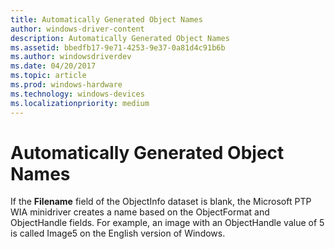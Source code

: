 ```yaml
---
title: Automatically Generated Object Names
author: windows-driver-content
description: Automatically Generated Object Names
ms.assetid: bbedfb17-9e71-4253-9e37-0a81d4c91b6b
ms.author: windowsdriverdev
ms.date: 04/20/2017
ms.topic: article
ms.prod: windows-hardware
ms.technology: windows-devices
ms.localizationpriority: medium
---
```


# Automatically Generated Object Names





If the **Filename** field of the ObjectInfo dataset is blank, the Microsoft PTP WIA minidriver creates a name based on the ObjectFormat and ObjectHandle fields. For example, an image with an ObjectHandle value of 5 is called Image5 on the English version of Windows.

 

 





